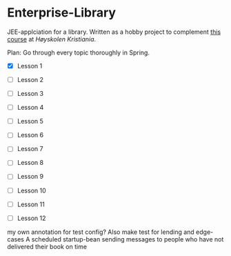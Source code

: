 # Enterprise-Library

JEE-applciation for a library. Written as a hobby project to complement 
[this course](https://github.com/arcuri82/testing_security_development_enterprise_systems) at _Høyskolen Kristiania_.
   

Plan: 
Go through every topic thoroughly in Spring.
- [X] Lesson 1
- [ ] Lesson 2
- [ ] Lesson 3
- [ ] Lesson 4
- [ ] Lesson 5
- [ ] Lesson 6
- [ ] Lesson 7
- [ ] Lesson 8
- [ ] Lesson 9
- [ ] Lesson 10
- [ ] Lesson 11
- [ ] Lesson 12


my own annotation for test config? 
Also make test for lending and edge-cases
A scheduled startup-bean sending messages to people 
who have not delivered their book on time  
 
